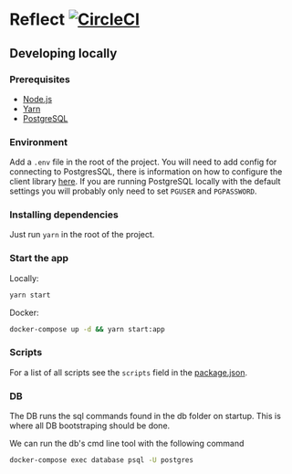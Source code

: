 # Reflect [![CircleCI](https://circleci.com/gh/robcalcroft/reflect/tree/master.svg?style=svg)](https://circleci.com/gh/robcalcroft/reflect/tree/master)

## Developing locally

### Prerequisites

- [Node.js](https://nodejs.org)
- [Yarn](https://yarnpkg.com)
- [PostgreSQL](https://www.postgresql.org)

### Environment

Add a `.env` file in the root of the project. You will need to add config for connecting to PostgresSQL, there is information on how to configure the client library [here](https://node-postgres.com/features/connecting#environment-variables). If you are running PostgreSQL locally with the default settings you will probably only need to set `PGUSER` and `PGPASSWORD`.

### Installing dependencies

Just run `yarn` in the root of the project.

### Start the app

Locally:

```sh
yarn start
```

Docker:

```sh
docker-compose up -d && yarn start:app
```

### Scripts

For a list of all scripts see the `scripts` field in the [package.json](package.json).

### DB

The DB runs the sql commands found in the db folder on startup. This is where all DB bootstraping should be done.

We can run the db's cmd line tool with the following command

```sh
docker-compose exec database psql -U postgres
```
